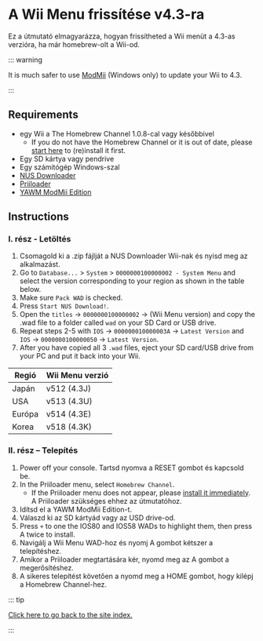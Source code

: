 # A Wii Menu frissítése v4.3-ra

Ez a útmutató elmagyarázza, hogyan frissítheted a Wii menüt a 4.3-as verzióra, ha már homebrew-olt a Wii-od.

::: warning

It is much safer to use [ModMii](modmii) (Windows only) to update your Wii to 4.3.

:::

## Requirements

- egy Wii a The Homebrew Channel 1.0.8-cal vagy későbbivel
  - If you do not have the Homebrew Channel or it is out of date, please [start here](get-started) to (re)install it first.
- Egy SD kártya vagy pendrive
- Egy számítógép Windows-szal
- [NUS Downloader](https://github.com/WiiDatabase/nusdownloader/releases/latest)
- [Priiloader](priiloader)
- [YAWM ModMii Edition](https://oscwii.org/library/app/yawmme)

## Instructions

### I. rész - Letöltés

1. Csomagold ki a .zip fájlját a NUS Downloader Wii-nak és nyisd meg az alkalmazást.
2. Go to `Database...` > `System` > `0000000100000002 - System Menu` and select the version corresponding to your region as shown in the table below.
3. Make sure `Pack WAD` is checked.
4. Press `Start NUS Download!`.
5. Open the `titles` -> `0000000100000002` -> (Wii Menu version) and copy the .wad file to a folder called `wad` on your SD Card or USB drive.
6. Repeat steps 2-5 with `IOS` -> `000000010000003A` -> `Latest Version` and `IOS` -> `0000000100000050` -> `Latest Version`.
7. After you have copied all 3 `.wad` files, eject your SD card/USB drive from your PC and put it back into your Wii.

| Regió  | Wii Menu verzió                                |
| ------ | ---------------------------------------------- |
| Japán  | v512 (4.3J) |
| USA    | v513 (4.3U) |
| Európa | v514 (4.3E) |
| Korea  | v518 (4.3K) |

### II. rész – Telepítés

1. Power off your console. Tartsd nyomva a RESET gombot és kapcsold be.
2. In the Priiloader menu, select `Homebrew Channel`.
   - If the Priiloader menu does not appear, please [install it immediately](priiloader). A Priiloader szükséges ehhez az útmutatóhoz.
3. Idítsd el a YAWM ModMii Edition-t.
4. Válaszd ki az SD kártyád vagy az USD drive-od.
5. Press `+` to one the IOS80 and IOS58 WADs to highlight them, then press A twice to install.
6. Navigálj a Wii Menu WAD-hoz és nyomj A gombot kétszer a telepítéshez.
7. Amikor a Priiloader megtartására kér, nyomd meg az A gombot a megerősítéshez.
8. A sikeres telepítést követően a nyomd meg a HOME gombot, hogy kilépj a Homebrew Channel-hez.

::: tip

[Click here to go back to the site index.](site-navigation)

:::
